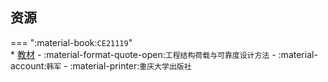 ## 资源  
=== ":material-book:`CE21119`"  
    * [教材](http://api.cqu-openlib.cn/file?key=izhHX35q2h9i) - :material-format-quote-open:`工程结构荷载与可靠度设计方法` - :material-account:`韩军` - :material-printer:`重庆大学出版社`  